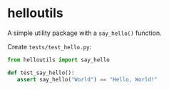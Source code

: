 # helloutils

A simple utility package with a `say_hello()` function.

Create `tests/test_hello.py`:

```python
from helloutils import say_hello

def test_say_hello():
   assert say_hello("World") == "Hello, World!"
```

